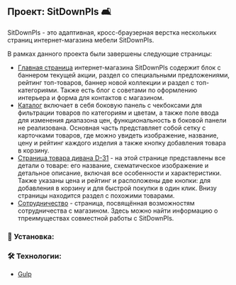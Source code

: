 ## Проект: SitDownPls 🛋️
SitDownPls - это адаптивная, кросс-браузерная верстка нескольких страниц интернет-магазина мебели SitDownPls. 

В рамках данного проекта были завершены следующие страницы:
- [Главная страница](https://nomadcharm.github.io/sit-down-please/) интернет-магазина SitDownPls содержит блок с баннером текущей акции, раздел со специальными предложениями, рейтинг топ-товаров, баннер новой коллекции и раздел с топ-категориями. Также есть блог с советами по оформлению интерьера и форма для контактов с магазином.
- [Каталог](https://nomadcharm.github.io/sit-down-please/catalog.html) включает в себя боковую панель с чекбоксами для фильтрации товаров по категориям и цветам, а также поле ввода для изменения диапазона цен, функциональность в боковой панели не реализована. Основная часть представляет собой сетку с карточками товаров, где можно увидеть изображение, название, цену и рейтинг каждого изделия а также кнопку добавления товара в корзину.
- [Страница товара дивана D-31](https://nomadcharm.github.io/sit-down-please/product-d31.html) - на этой странице представлены все детали о товаре: его название, схематическое изображение и детальное описание, включая все особенности и характеристики. Также указаны цена и рейтинг и расположены две кнопки: для добавления в корзину и для быстрой покупки в один клик. Внизу страницы находится раздел с похожими товарами.
- [Сотрудничество](https://nomadcharm.github.io/sit-down-please/partnership.html) - страница, посвящённая возможностям сотрудничества с магазином. Здесь можно найти информацию о тпреимуществах совместной работы с SitDownPls.
### 🚀 Установка:

### 🛠️ Технологии:
- [Gulp](https://gulpjs.com/)

